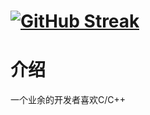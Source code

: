 # [![GitHub Streak](https://github-readme-streak-stats.herokuapp.com/?user=rootber)](https://git.io/streak-stats)
# 介绍
一个业余的开发者喜欢C/C++
